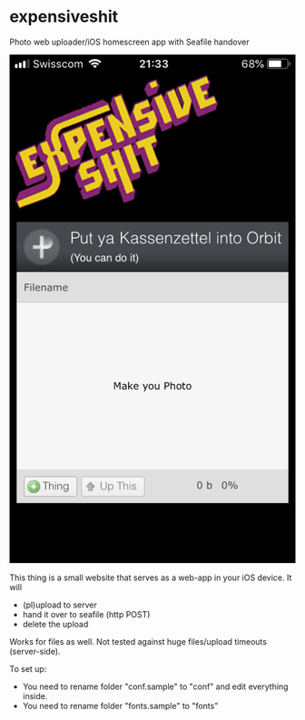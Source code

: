 # expensiveshit
Photo web uploader/iOS homescreen app with Seafile handover

![Screenshot](/HOME/httpdocs/bilder/core/screen.png?raw=true "Screen")

This thing is a small website that serves as a web-app in your iOS device.
It will 
- (pl)upload to server
- hand it over to seafile (http POST)
- delete the upload

Works for files as well.
Not tested against huge files/upload timeouts (server-side).

To set up:
- You need to rename folder "conf.sample" to "conf" and edit everything inside.
- You need to rename folder "fonts.sample" to "fonts"
